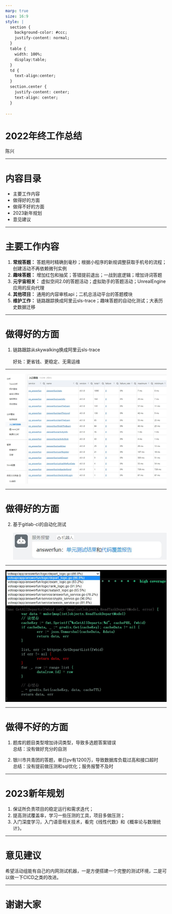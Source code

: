 ```yaml
---
marp: true
size: 16:9
style: |
  section {
    background-color: #ccc;
    justify-content: normal;
  }
  table {
    width: 100%;
    display:table;
  }
  td { 
    text-align:center;
  }
  section.center {
    justify-content: center;
    text-align: center;
  }

---
```

<!-- _class: center -->
# 2022年终工作总结
陈兴

---
# 内容目录
* 主要工作内容
* 做得好的方面
* 做得不好的方面
* 2023新年规划
* 意见建议

---
# 主要工作内容
1. **常规答题：** 答题用时精确到毫秒；根据小程序的新规调整获取手机号的流程；创建活动不再依赖微刊实例
2. **趣味答题：** 增加红包和抽奖；答错提前退出；一战到底逻辑；增加诗词答题
3. **元宇宙相关：** 虚拟空间2.0的答题活动；虚拟助手的答题活动；UnrealEngine应用的反向代理
4. **其他项目：** 通用的内容审核api；二机总活动平台的答题模块
5. **维护工作：** 链路跟踪换成阿里云sls-trace；趣味答题的自动化测试；大表历史数据迁移

---
# 做得好的方面
1. 链路跟踪从skywalking换成阿里云sls-trace<br/><br/>好处：更省钱、更稳定、无需运维

---
<!-- _backgroundColor: white -->
![bg contain](../images/2022-annual-report-03.jpg)

---
# 做得好的方面
2. 基于gitlab-ci的自动化测试<br/><br/>![](../images/2022-annual-report-02.jpg)

---
<!-- _backgroundColor: black -->
![bg contain](../images/2022-annual-report-01.jpg)

---
# 做得不好的方面
1. 题库的题目类型增加诗词类型，导致多选题答案错误<br/>总结：没有做好充分的自测

2. 银川市共青团的答题，单日pv有1200万，导致数据库负载过高和接口超时<br/>总结：没有提前做压测和sql优化；服务报警不及时

---
# 2023新年规划
1. 保证所负责项目的稳定运行和需求迭代；
2. 提高测试覆盖率，学习一些压测的工具，项目多做压测；
3. 入门深度学习，入门语音相关技术，看完《线性代数》和《概率论与数理统计》。

---
# 意见建议
希望活动组能有自己的内网测试机器，一是方便搭建一个完整的测试环境，二是可以做一下CICD之类的改进。

---
<!-- _class: center -->
# 谢谢大家

